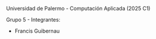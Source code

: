 Universidad de Palermo - Computación Aplicada (2025 C1)

Grupo 5 - Integrantes:
- Francis Guibernau
